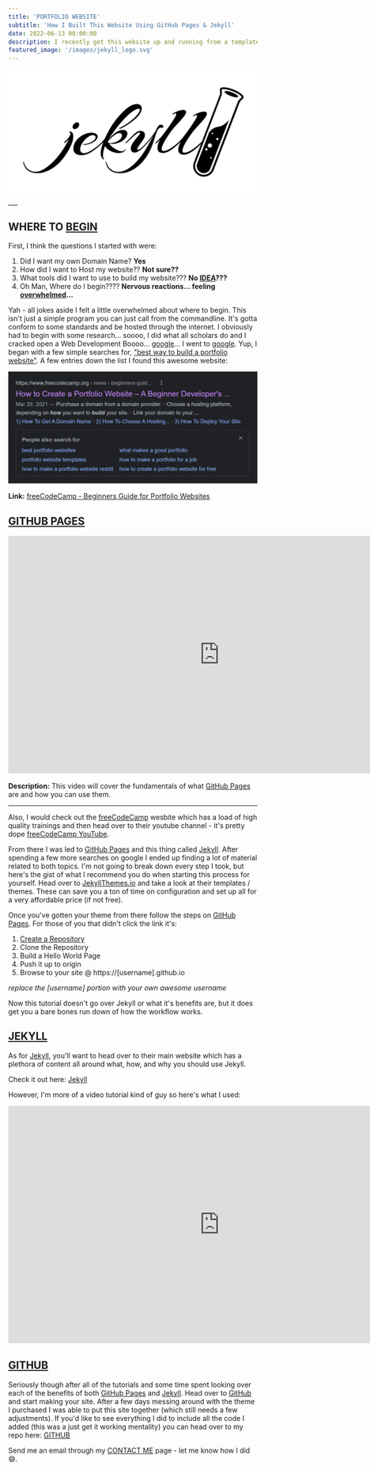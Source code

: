 ```yaml
---
title: 'PORTFOLIO WEBSITE'
subtitle: 'How I Built This Website Using GitHub Pages & Jekyll'
date: 2022-06-13 00:00:00
description: I recently got this website up and running from a template I found at jekyllthemes.io (which I recommend). I modified the original template slightly to get to where it is now and I'd like to go over how I did that here.
featured_image: '/images/jekyll_logo.svg'
---
```

<img src="/images/jekyll_logo.svg">
___

## WHERE TO [BEGIN](https://homepages.wmich.edu/~korista/hawking-time.html)

First, I think the questions I started with were:

1. Did I want my own Domain Name? **Yes**
2. How did I want to Host my website?? **Not sure??**
3. What tools did I want to use to build my website??? **No [IDEA](https://memegenerator.net/img/instances/28462176/not-sure-if-thats-a-good-idea-or-a-great-idea.jpg)???**
4. Oh Man, Where do I begin???? **Nervous reactions... feeling [overwhelmed](https://i.pinimg.com/originals/80/01/ed/8001ed7d6e7a3b212a84ba2f2cadb460.jpg)...**

Yah - all jokes aside I felt a little overwhelmed about where to begin. This isn't just a simple program you can just call from the commandline. It's gotta conform to some standards and be hosted through the internet. I obviously had to begin with some research... soooo, I did what all scholars do and I cracked open a Web Development Boooo... [google](https://letmegooglethat.com/?q=%22best+way+to+build+a+portfolio+website%22)... I went to [google](https://letmegooglethat.com/?q=%22best+way+to+build+a+portfolio+website%22). Yup, I began with a few simple searches for, ["best way to build a portfolio website"](https://letmegooglethat.com/?q=%22best+way+to+build+a+portfolio+website%22). A few entries down the list I found this awesome website:

<img src="/images/google_search.PNG" url="https://www.freecodecamp.org/news/beginners-guide-to-creating-a-portfolio-website/">

**Link:** [freeCodeCamp - Beginners Guide for Portfolio Websites](https://www.freecodecamp.org/news/beginners-guide-to-creating-a-portfolio-website/)

## [GITHUB PAGES](https://pages.github.com/)

<iframe width="853" height="480" src="https://www.youtube.com/embed/2MsN8gpT6jY" title="YouTube video player" frameborder="0" allow="accelerometer; autoplay; clipboard-write; encrypted-media; gyroscope; picture-in-picture" allowfullscreen></iframe>

**Description:** This video will cover the fundamentals of what [GitHub Pages](https://pages.github.com/) are and how you can use them.

___

Also, I would check out the [freeCodeCamp](https://www.freecodecamp.org/) wesbite which has a load of high quality trainings and then head over to their youtube channel - it's pretty dope [freeCodeCamp YouTube](https://www.youtube.com/c/Freecodecamp/featured). 

From there I was led to [GitHub Pages](https://pages.github.com/) and this thing called [Jekyll](https://www.jekyllrb.com). After spending a few more searches on google I ended up finding a lot of material related to both topics. I'm not going to break down every step I took, but here's the gist of what I recommend you do when starting this process for yourself. Head over to [JekyllThemes.io](https://jekyllthemes.io/) and take a look at their templates / themes. These can save you a ton of time on configuration and set up all for a very affordable price (if not free).

Once you've gotten your theme from there follow the steps on [GitHub Pages](https://pages.github.com/). For those of you that didn't click the link it's:

1. [Create a Repository](https://github.com/new)
2. Clone the Repository
3. Build a Hello World Page
4. Push it up to origin
5. Browse to your site @ https://[username].github.io

*replace the [username] portion with your own awesome username*

Now this tutorial doesn't go over Jekyll or what it's benefits are, but it does get you a bare bones run down of how the workflow works.

## [JEKYLL](https://www.jekyllrb.com)

As for [Jekyll](https://www.jekyllrb.com), you'll want to head over to their main website which has a plethora of content all around what, how, and why you should use Jekyll. 

Check it out here: [Jekyll](https://www.jekyllrb.com)

However, I'm more of a video tutorial kind of guy so here's what I used:

<iframe width="853" height="480" src="https://www.youtube.com/embed/T1itpPvFWHI" title="YouTube video player" frameborder="0" allow="accelerometer; autoplay; clipboard-write; encrypted-media; gyroscope; picture-in-picture" allowfullscreen></iframe>

## [GITHUB](https://github.com/parispm88/parispm88.github.io)

Seriously though after all of the tutorials and some time spent looking over each of the benefits of both [GitHub Pages](https://pages.github.com/) and [Jekyll](https://www.jekyllrb.com). Head over to [GitHub](https://www.github.com) and start making your site. After a few days messing around with the theme I purchased I was able to put this site together (which still needs a few adjustments). If you'd like to see everything I did to include all the code I added (this was a just get it working mentality) you can head over to my repo here: [GITHUB](https://github.com/parispm88/parispm88.github.io)

Send me an email through my [CONTACT ME](https://www.parispm88.com/contact) page - let me know how I did 😄.
